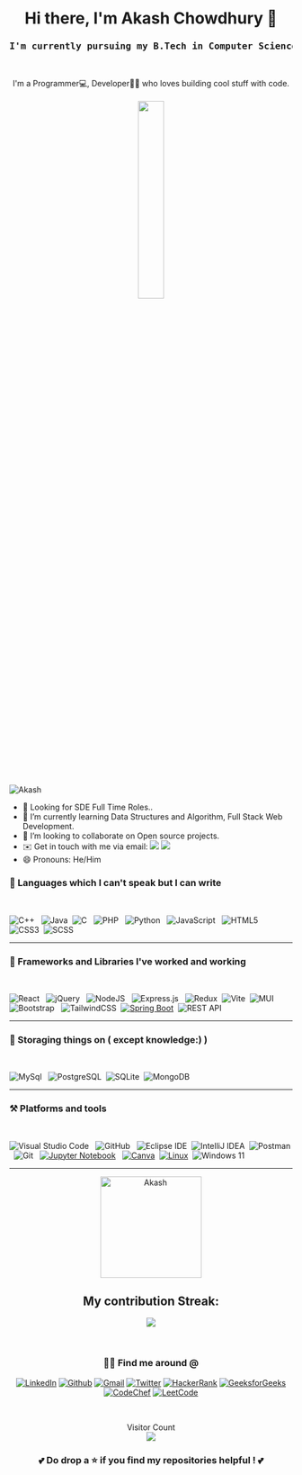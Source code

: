 <!-- Your header -->
<h1 align="center">Hi there, I'm Akash Chowdhury 👋</h1>
<h3 align="center"><pre>I'm currently pursuing my B.Tech in Computer Science & Engineering from NIT Agartala.</pre></h3> <br>

<!-- Your introduction -->
<p align="center">
   I'm a Programmer💻, Developer👨‍💻  who loves building cool stuff with code.<br> <br>
  <img src="https://github.com/Ayushparikh-code/Ayushparikh-code/blob/main/coding-freak%20(1).gif" width="30%">
</p> <br>


<!-- Visitors Badge -->
<p align=left"> <img src="https://komarev.com/ghpvc/?username=Akash-Chowdhury&label=Profile%20views&color=0e75b6&style=flat" alt="Akash" /> </p>

<!-- Your content -->
- 👀 Looking for SDE Full Time Roles..
- 🌱  I’m currently learning Data Structures and Algorithm, Full Stack Web Development.
- 👯 I’m looking to collaborate on Open source projects.
- ✉️  Get in touch with me via email: [<img src="https://img.shields.io/badge/GMAIL-informational?style=flat&logo=[Your programming language logo]&logoColor=white&color=red">](mailto:chowdhuryakash950@gmail.com)   <a href="https://www.linkedin.com/in/akash-chowdhury-224467225/"><img src="https://img.shields.io/badge/LINKIDN-informational?style=flat&logo=[Your programming language logo]&logoColor=white&color=blue"></a>
- 😄 Pronouns: He/Him

### 💪 Languages which I can't speak but I can write

<br />
<!-- Your skills -->


![C++](https://img.shields.io/badge/c++-%2300599C.svg?style=for-the-badge&logo=c%2B%2B&logoColor=white) &nbsp;
![Java](https://img.shields.io/badge/java-%23ED8B00.svg?style=for-the-badge&logo=openjdk&logoColor=white)&nbsp;
![C](https://img.shields.io/badge/c-%2300599C.svg?style=for-the-badge&logo=c&logoColor=white) &nbsp;
![PHP](https://img.shields.io/badge/php-%2300599C.svg?style=for-the-badge&logo=php&logoColor=white) &nbsp;
![Python](https://img.shields.io/badge/python-3670A0?style=for-the-badge&logo=python&logoColor=ffdd54) &nbsp;
![JavaScript](https://img.shields.io/badge/java&nbsp;Script-%23323330.svg?style=for-the-badge&logo=javascript&logoColor=%23F7DF1E) &nbsp;
![HTML5](https://img.shields.io/badge/html5-%23E34F26.svg?style=for-the-badge&logo=html5&logoColor=white) &nbsp;
![CSS3](https://img.shields.io/badge/css3-%231572B6.svg?style=for-the-badge&logo=css3&logoColor=white)&nbsp;
![SCSS](https://img.shields.io/badge/SCSS-%23CD6799.svg?style=for-the-badge&logo=SASS&logoColor=white)&nbsp;


<hr />

### 🚀 Frameworks and Libraries I've worked and working

<br/>

![React](https://img.shields.io/badge/react-%2320232a.svg?style=for-the-badge&logo=react&logoColor=%2361DAFB) &nbsp;
![jQuery](https://img.shields.io/badge/jquery-%230769AD.svg?style=for-the-badge&logo=jquery&logoColor=white) &nbsp;
![NodeJS](https://img.shields.io/badge/node.js-6DA55F?style=for-the-badge&logo=node.js&logoColor=white) &nbsp;
![Express.js](https://img.shields.io/badge/express.js-%23404d59.svg?style=for-the-badge&logo=express&logoColor=%2361DAFB) &nbsp;
![Redux](https://img.shields.io/badge/Redux-%23764ABC.svg?style=for-the-badge&logo=Redux&logoColor=white)&nbsp;
![Vite](https://img.shields.io/badge/Vite-%23007ACC.svg?style=for-the-badge&logo=Vite&logoColor=white)&nbsp;
![MUI](https://img.shields.io/badge/MUI-%23092E20.svg?style=for-the-badge&logo=MUI&logoColor=white) &nbsp;
![Bootstrap](https://img.shields.io/badge/bootstrap-%23563D7C.svg?style=for-the-badge&logo=bootstrap&logoColor=white) &nbsp;
![TailwindCSS](https://img.shields.io/badge/tailwind&nbsp;css-%2338B2AC.svg?style=for-the-badge&logo=tailwind-css&logoColor=white)&nbsp;
[![Spring Boot](https://img.shields.io/badge/Spring%20Boot-%236DB33F.svg?style=for-the-badge&logo=spring-boot&logoColor=white)](https://spring.io/projects/spring-boot)&nbsp;
![REST API](https://img.shields.io/badge/REST%20API-%23007ACC.svg?style=for-the-badge&logo=rest-api&logoColor=white)



<hr />

### 🏪 Storaging things on ( except knowledge:) )

<br />

![MySql](https://img.shields.io/badge/MySql-039BE5?style=for-the-badge&logo=MySql&logoColor=white) &nbsp;
![PostgreSQL](https://img.shields.io/badge/PostgreSQL-%23336791.svg?style=for-the-badge&logo=postgresql&logoColor=white)&nbsp;
![SQLite](https://img.shields.io/badge/SQLite-%23003B57.svg?style=for-the-badge&logo=sqlite&logoColor=white)&nbsp;
![MongoDB](https://img.shields.io/badge/MongoDB-%234ea94b.svg?style=for-the-badge&logo=mongodb&logoColor=white) &nbsp;

<hr />

### ⚒️ Platforms and tools

<br />

![Visual Studio Code](https://img.shields.io/badge/Visual%20Studio%20Code-0078d7.svg?style=for-the-badge&logo=visual-studio-code&logoColor=white) &nbsp;
![GitHub](https://img.shields.io/badge/GitHub-%23430098.svg?style=for-the-badge&logo=GitHub&logoColor=white) &nbsp;
![Eclipse IDE](https://img.shields.io/badge/Eclipse%20IDE-%232C2255.svg?style=for-the-badge&logo=eclipse-ide&logoColor=white)&nbsp;
![IntelliJ IDEA](https://img.shields.io/badge/IntelliJ%20IDEA-%23000000.svg?style=for-the-badge&logo=intellij-idea&logoColor=white)&nbsp;
![Postman](https://img.shields.io/badge/Postman-%23FF6C37.svg?style=for-the-badge&logo=postman&logoColor=white)&nbsp;
![Git](https://img.shields.io/badge/git-%23E34F26.svg?style=for-the-badge&logo=git&logoColor=white) &nbsp;
[![Jupyter Notebook](https://img.shields.io/badge/Jupyter&nbsp;Notebook-%23E34F26.svg?style=for-the-badge&logo=jupyter&logoColor=white)](https://jupyter.org/)
 &nbsp;
 [![Canva](https://img.shields.io/badge/Canva-00C4CC?style=for-the-badge&logo=Canva&logoColor=white)](https://www.canva.com/)&nbsp;
 [![Linux](https://img.shields.io/badge/Linux-FCC624?style=for-the-badge&logo=linux&logoColor=black)](https://www.linux.org/)&nbsp;
 ![Windows 11](https://img.shields.io/badge/Windows%2011-%230079d5.svg?style=for-the-badge&logo=Windows%2011&logoColor=white)


<hr />



<!-- Your GitHub stats -->
<p align="center">
  <img align="center" src="https://github-readme-stats.vercel.app/api?username=Akash-Chowdhury&show_icons=true&include_all_commits=true&theme=radical&hide_border=true" alt="Akash" height="180rem" />
</p>

<!-- GitHub Stats -->
<h2 align="center">My contribution Streak: </h2>
<p align="center">
<img src=https://github-readme-streak-stats.herokuapp.com/?user=Akash-Chowdhury&theme=dark&hide_border=true&background=0D1117&stroke=0000%22/>
</p> 
<br />
</p>

<div align="center">
<h3> 🤝🏻 Find me around @ </h3>

[![LinkedIn](https://img.shields.io/badge/LinkedIn-black?style=flat-square&logo=Linkedin)](https://www.linkedin.com/in/akash-chowdhury-224467225/)
[![Github](https://img.shields.io/badge/GitHub-black?style=flat-square&logo=GitHub)](https://github.com/Akash-Chowdhury)
[![Gmail](https://img.shields.io/badge/Gmail-black?style=flat-square&logo=Gmail)](mailto:chowdhuryakash950@gmail.com)
[![Twitter](https://img.shields.io/badge/Twitter-black?style=flat-square&logo=Twitter)]()
[![HackerRank](https://img.shields.io/badge/Hackerrank-black?style=flat-square&logo=Hackerrank)](https://www.hackerrank.com/chowdhuryakash92)
[![GeeksforGeeks](https://img.shields.io/badge/GeeksforGeeks-black?style=flat-square&logo=GeeksforGeeks)](https://auth.geeksforgeeks.org/user/chowdhuryakash950/)
[![CodeChef](https://img.shields.io/badge/CodeChef-black?style=flat-square&logo=CodeChef)](https://www.codechef.com/users/akash2024/)
[![LeetCode](https://img.shields.io/badge/LeetCode-black?style=flat-square&logo=LeetCode)](https://leetcode.com/Akash01/)

</div>

<br/>

<p align="center"> 
  Visitor Count
  
  </br>
  <img src="https://profile-counter.glitch.me/Akash-Chowdhury/count.svg" />
</p>

### <p align="center"> 💕 Do drop a ⭐ if you find my repositories helpful ! 💕 </p>
